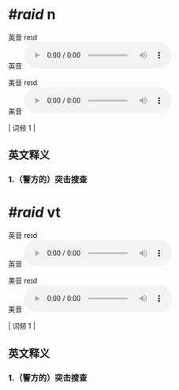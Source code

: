 # ***\#raid*** n
英音 reɪd  
英音
<audio src="./media/raid1.aac" controls="controls"></audio>

美音 reɪd  
美音
<audio src="./media/raid2.aac" controls="controls"></audio>



| 词频 1 |  

英文释义
---
### 1.**（警方的）突击搜查**  


# ***\#raid*** vt
英音 reɪd  
英音
<audio src="./media/raid1.aac" controls="controls"></audio>

美音 reɪd  
美音
<audio src="./media/raid2.aac" controls="controls"></audio>



| 词频 1 |  

英文释义
---
### 1.**（警方的）突击搜查**  


